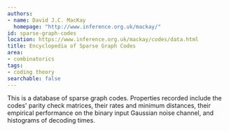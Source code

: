 ```yaml
---
authors:
- name: David J.C. MacKay
  homepage: "http://www.inference.org.uk/mackay/"
id: sparse-graph-codes
location: https://www.inference.org.uk/mackay/codes/data.html
title: Encyclopedia of Sparse Graph Codes
area:
- combinatorics
tags:
- coding theory
searchable: false
---
```


This is a database of sparse graph codes. Properties recorded include the codes' parity check matrices, their rates and minimum distances, their empirical performance on the binary input Gaussian noise channel, and histograms of decoding times.